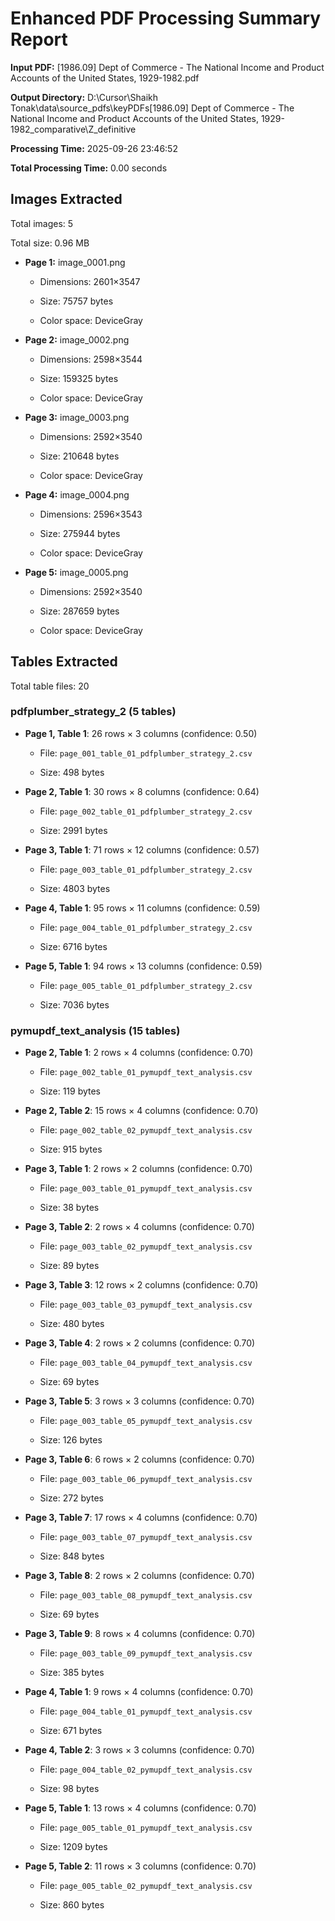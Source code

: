 # Enhanced PDF Processing Summary Report

**Input PDF:** [1986.09] Dept of Commerce - The National Income and Product Accounts of the United States, 1929-1982.pdf

**Output Directory:** D:\Cursor\Shaikh Tonak\data\source_pdfs\keyPDFs\[1986.09] Dept of Commerce - The National Income and Product Accounts of the United States, 1929-1982_comparative\Z_definitive

**Processing Time:** 2025-09-26 23:46:52

**Total Processing Time:** 0.00 seconds


## Images Extracted

Total images: 5

Total size: 0.96 MB


- **Page 1:** image_0001.png

  - Dimensions: 2601×3547

  - Size: 75757 bytes

  - Color space: DeviceGray

- **Page 2:** image_0002.png

  - Dimensions: 2598×3544

  - Size: 159325 bytes

  - Color space: DeviceGray

- **Page 3:** image_0003.png

  - Dimensions: 2592×3540

  - Size: 210648 bytes

  - Color space: DeviceGray

- **Page 4:** image_0004.png

  - Dimensions: 2596×3543

  - Size: 275944 bytes

  - Color space: DeviceGray

- **Page 5:** image_0005.png

  - Dimensions: 2592×3540

  - Size: 287659 bytes

  - Color space: DeviceGray



## Tables Extracted

Total table files: 20


### pdfplumber_strategy_2 (5 tables)

- **Page 1, Table 1**: 26 rows × 3 columns (confidence: 0.50)

  - File: `page_001_table_01_pdfplumber_strategy_2.csv`

  - Size: 498 bytes

- **Page 2, Table 1**: 30 rows × 8 columns (confidence: 0.64)

  - File: `page_002_table_01_pdfplumber_strategy_2.csv`

  - Size: 2991 bytes

- **Page 3, Table 1**: 71 rows × 12 columns (confidence: 0.57)

  - File: `page_003_table_01_pdfplumber_strategy_2.csv`

  - Size: 4803 bytes

- **Page 4, Table 1**: 95 rows × 11 columns (confidence: 0.59)

  - File: `page_004_table_01_pdfplumber_strategy_2.csv`

  - Size: 6716 bytes

- **Page 5, Table 1**: 94 rows × 13 columns (confidence: 0.59)

  - File: `page_005_table_01_pdfplumber_strategy_2.csv`

  - Size: 7036 bytes

### pymupdf_text_analysis (15 tables)

- **Page 2, Table 1**: 2 rows × 4 columns (confidence: 0.70)

  - File: `page_002_table_01_pymupdf_text_analysis.csv`

  - Size: 119 bytes

- **Page 2, Table 2**: 15 rows × 4 columns (confidence: 0.70)

  - File: `page_002_table_02_pymupdf_text_analysis.csv`

  - Size: 915 bytes

- **Page 3, Table 1**: 2 rows × 2 columns (confidence: 0.70)

  - File: `page_003_table_01_pymupdf_text_analysis.csv`

  - Size: 38 bytes

- **Page 3, Table 2**: 2 rows × 4 columns (confidence: 0.70)

  - File: `page_003_table_02_pymupdf_text_analysis.csv`

  - Size: 89 bytes

- **Page 3, Table 3**: 12 rows × 2 columns (confidence: 0.70)

  - File: `page_003_table_03_pymupdf_text_analysis.csv`

  - Size: 480 bytes

- **Page 3, Table 4**: 2 rows × 2 columns (confidence: 0.70)

  - File: `page_003_table_04_pymupdf_text_analysis.csv`

  - Size: 69 bytes

- **Page 3, Table 5**: 3 rows × 3 columns (confidence: 0.70)

  - File: `page_003_table_05_pymupdf_text_analysis.csv`

  - Size: 126 bytes

- **Page 3, Table 6**: 6 rows × 2 columns (confidence: 0.70)

  - File: `page_003_table_06_pymupdf_text_analysis.csv`

  - Size: 272 bytes

- **Page 3, Table 7**: 17 rows × 4 columns (confidence: 0.70)

  - File: `page_003_table_07_pymupdf_text_analysis.csv`

  - Size: 848 bytes

- **Page 3, Table 8**: 2 rows × 2 columns (confidence: 0.70)

  - File: `page_003_table_08_pymupdf_text_analysis.csv`

  - Size: 69 bytes

- **Page 3, Table 9**: 8 rows × 4 columns (confidence: 0.70)

  - File: `page_003_table_09_pymupdf_text_analysis.csv`

  - Size: 385 bytes

- **Page 4, Table 1**: 9 rows × 4 columns (confidence: 0.70)

  - File: `page_004_table_01_pymupdf_text_analysis.csv`

  - Size: 671 bytes

- **Page 4, Table 2**: 3 rows × 3 columns (confidence: 0.70)

  - File: `page_004_table_02_pymupdf_text_analysis.csv`

  - Size: 98 bytes

- **Page 5, Table 1**: 13 rows × 4 columns (confidence: 0.70)

  - File: `page_005_table_01_pymupdf_text_analysis.csv`

  - Size: 1209 bytes

- **Page 5, Table 2**: 11 rows × 3 columns (confidence: 0.70)

  - File: `page_005_table_02_pymupdf_text_analysis.csv`

  - Size: 860 bytes
